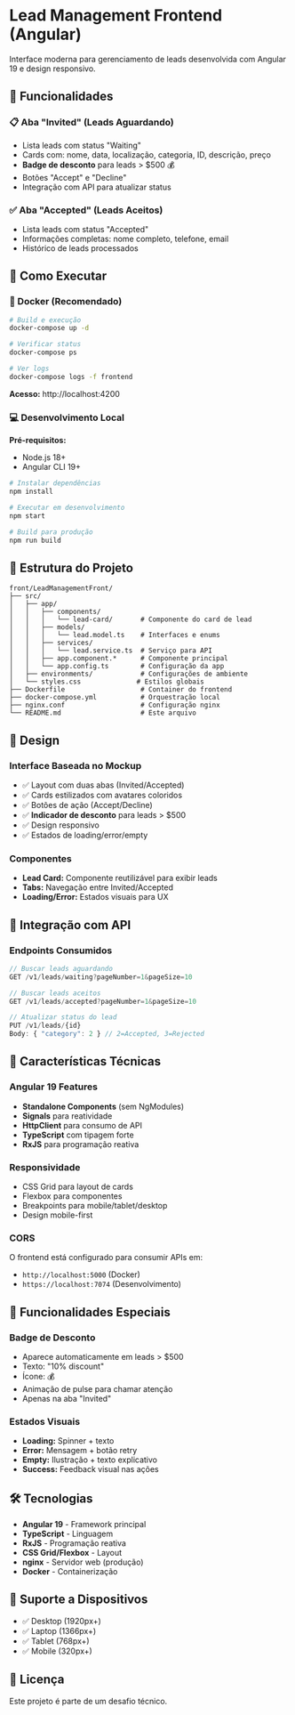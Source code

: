 # Lead Management Frontend (Angular)

Interface moderna para gerenciamento de leads desenvolvida com Angular 19 e design responsivo.



## 🎯 Funcionalidades

### 📋 Aba "Invited" (Leads Aguardando)
- Lista leads com status "Waiting" 
- Cards com: nome, data, localização, categoria, ID, descrição, preço
- **Badge de desconto** para leads > $500 💰
- Botões "Accept" e "Decline"
- Integração com API para atualizar status

### ✅ Aba "Accepted" (Leads Aceitos)
- Lista leads com status "Accepted"
- Informações completas: nome completo, telefone, email
- Histórico de leads processados

## 🚀 Como Executar

### 🐳 Docker (Recomendado)

```bash
# Build e execução
docker-compose up -d

# Verificar status
docker-compose ps

# Ver logs
docker-compose logs -f frontend
```

**Acesso:** http://localhost:4200

### 💻 Desenvolvimento Local

**Pré-requisitos:**
- Node.js 18+
- Angular CLI 19+

```bash
# Instalar dependências
npm install

# Executar em desenvolvimento
npm start

# Build para produção
npm run build
```

## 📁 Estrutura do Projeto

```
front/LeadManagementFront/
├── src/
│   ├── app/
│   │   ├── components/
│   │   │   └── lead-card/       # Componente do card de lead
│   │   ├── models/
│   │   │   └── lead.model.ts    # Interfaces e enums
│   │   ├── services/
│   │   │   └── lead.service.ts  # Serviço para API
│   │   ├── app.component.*      # Componente principal
│   │   └── app.config.ts        # Configuração da app
│   ├── environments/            # Configurações de ambiente
│   └── styles.css              # Estilos globais
├── Dockerfile                   # Container do frontend
├── docker-compose.yml           # Orquestração local
├── nginx.conf                   # Configuração nginx
└── README.md                    # Este arquivo
```

## 🎨 Design

### Interface Baseada no Mockup
- ✅ Layout com duas abas (Invited/Accepted)
- ✅ Cards estilizados com avatares coloridos
- ✅ Botões de ação (Accept/Decline)
- ✅ **Indicador de desconto** para leads > $500
- ✅ Design responsivo
- ✅ Estados de loading/error/empty

### Componentes
- **Lead Card:** Componente reutilizável para exibir leads
- **Tabs:** Navegação entre Invited/Accepted
- **Loading/Error:** Estados visuais para UX

## 🔌 Integração com API

### Endpoints Consumidos
```typescript
// Buscar leads aguardando
GET /v1/leads/waiting?pageNumber=1&pageSize=10

// Buscar leads aceitos  
GET /v1/leads/accepted?pageNumber=1&pageSize=10

// Atualizar status do lead
PUT /v1/leads/{id}
Body: { "category": 2 } // 2=Accepted, 3=Rejected
```

## 💎 Características Técnicas

### Angular 19 Features
- **Standalone Components** (sem NgModules)
- **Signals** para reatividade
- **HttpClient** para consumo de API
- **TypeScript** com tipagem forte
- **RxJS** para programação reativa

### Responsividade
- CSS Grid para layout de cards
- Flexbox para componentes
- Breakpoints para mobile/tablet/desktop
- Design mobile-first

### CORS
O frontend está configurado para consumir APIs em:
- `http://localhost:5000` (Docker)
- `https://localhost:7074` (Desenvolvimento)

## 🎯 Funcionalidades Especiais

### Badge de Desconto
- Aparece automaticamente em leads > $500
- Texto: "10% discount"
- Ícone: 💰
- Animação de pulse para chamar atenção
- Apenas na aba "Invited"

### Estados Visuais
- **Loading:** Spinner + texto
- **Error:** Mensagem + botão retry
- **Empty:** Ilustração + texto explicativo
- **Success:** Feedback visual nas ações

## 🛠️ Tecnologias

- **Angular 19** - Framework principal
- **TypeScript** - Linguagem
- **RxJS** - Programação reativa  
- **CSS Grid/Flexbox** - Layout
- **nginx** - Servidor web (produção)
- **Docker** - Containerização

## 📱 Suporte a Dispositivos

- ✅ Desktop (1920px+)
- ✅ Laptop (1366px+) 
- ✅ Tablet (768px+)
- ✅ Mobile (320px+)

## 📄 Licença

Este projeto é parte de um desafio técnico.
